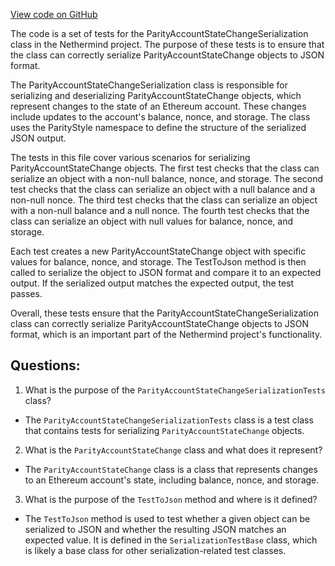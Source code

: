 [View code on GitHub](https://github.com/nethermindeth/nethermind/Nethermind.JsonRpc.Test/Modules/Trace/ParityAccountStateChangeSerializationTests.cs)

The code is a set of tests for the ParityAccountStateChangeSerialization class in the Nethermind project. The purpose of these tests is to ensure that the class can correctly serialize ParityAccountStateChange objects to JSON format. 

The ParityAccountStateChangeSerialization class is responsible for serializing and deserializing ParityAccountStateChange objects, which represent changes to the state of an Ethereum account. These changes include updates to the account's balance, nonce, and storage. The class uses the ParityStyle namespace to define the structure of the serialized JSON output.

The tests in this file cover various scenarios for serializing ParityAccountStateChange objects. The first test checks that the class can serialize an object with a non-null balance, nonce, and storage. The second test checks that the class can serialize an object with a null balance and a non-null nonce. The third test checks that the class can serialize an object with a non-null balance and a null nonce. The fourth test checks that the class can serialize an object with null values for balance, nonce, and storage.

Each test creates a new ParityAccountStateChange object with specific values for balance, nonce, and storage. The TestToJson method is then called to serialize the object to JSON format and compare it to an expected output. If the serialized output matches the expected output, the test passes.

Overall, these tests ensure that the ParityAccountStateChangeSerialization class can correctly serialize ParityAccountStateChange objects to JSON format, which is an important part of the Nethermind project's functionality.
## Questions: 
 1. What is the purpose of the `ParityAccountStateChangeSerializationTests` class?
- The `ParityAccountStateChangeSerializationTests` class is a test class that contains tests for serializing `ParityAccountStateChange` objects.

2. What is the `ParityAccountStateChange` class and what does it represent?
- The `ParityAccountStateChange` class is a class that represents changes to an Ethereum account's state, including balance, nonce, and storage.

3. What is the purpose of the `TestToJson` method and where is it defined?
- The `TestToJson` method is used to test whether a given object can be serialized to JSON and whether the resulting JSON matches an expected value. It is defined in the `SerializationTestBase` class, which is likely a base class for other serialization-related test classes.